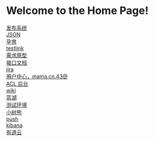 <header>

<!--
  <<< Author notes: Course header >>>
  Include a 1280×640 image, course title in sentence case, and a concise description in emphasis.
  In your repository settings: enable template repository, add your 1280×640 social image, auto delete head branches.
  Add your open source license, GitHub uses MIT license.
-->



</header>
<body>
    <h1>Welcome to the Home Page!</h1>
		<a href="http://publish.bjmama.com/k8s/test/apply/history/?keyword=" target="_blank">发布系统</a><br>
        <a href="https://www.bejson.com/" target="_blank">JSON</a><br>
        <a href="https://pregnancy.corp.mama.cn/Mmqadmin/login/index" target="_blank">孕育</a><br>
        <a href="http://testlink.corp.mama.cn/login.php" target="_blank">testlink</a><br>
        <a href="http://prototype.corp.mama.cn/pt_v3/" target="_blank">需求原型</a><br>
        <a href="http://yapi.mama.cn/" target="_blank">接口文档</a><br>
        <a href="https://jira.corp.mama.cn/secure/Dashboard.jspa?selectPageId=10403" target="_blank">jira</a><br>
        <a href="https://member.corp.mama.cn/index/main" target="_blank">用户中心，mama.cn.43@</a><br>
        <a href="https://acl.mama.cn/Platform/accessList.html" target="_blank">ACL 后台</a><br>
        <a href="https://wiki.corp.mama.cn/pages/viewpage.action?pageId=146015603" target="_blank">wiki</a><br>
        <a href="https://lanhuapp.com/link/#/invite?sid=lx64OBE7" target="_blank">蓝湖</a><br>
        <a href="http://switchhosts.corp.mama.cn/host/k8s/test.txt" target="_blank">测试环境</a><br>
        <a href="https://www.mamagoods.cn/admin/index.php#order.php?act=list" target="_blank">小树熊</a><br>
		<a href="http://console.push.mama.cn/" target="_blank">push</a><br>
		<a href="http://kibana.corp.mama.cn/app/kibana#/discover?_g=(filters:!(),refreshInterval:(pause:!t,value:0),time:(from:now-12h,mode:quick,to:now))&_a=(columns:!(msg),filters:!(('$state':(store:appState),meta:(alias:!n,disabled:!f,index:cd53d2a0-b10c-11ed-b04b-57abdaed4f60,key:request_body,negate:!f,params:(query:uid%3D127879886,type:phrase),type:phrase,value:uid%3D127879886),query:(match:(request_body:(query:uid%3D127879886,type:phrase))))),index:cd53d2a0-b10c-11ed-b04b-57abdaed4f60,interval:auto,query:(language:lucene,query:''),sort:!('@timestamp',desc))" target="_blank">kibana</a><br>
        <a href="https://note.youdao.com/web" target="_blank">有道云</a><br>
</body>
